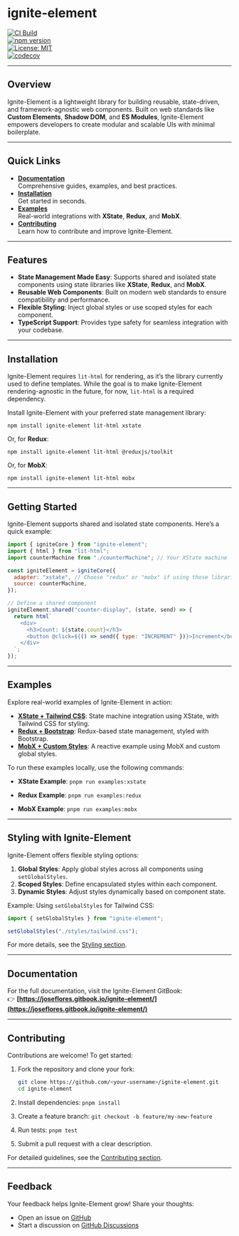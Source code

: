 # ignite-element

[![CI Build](https://github.com/0xjcf/ignite-element/actions/workflows/ci.yml/badge.svg)](https://github.com/0xjcf/ignite-element/actions/workflows/ci.yml)  
[![npm version](https://img.shields.io/npm/v/ignite-element.svg)](https://www.npmjs.com/package/ignite-element)  
[![License: MIT](https://img.shields.io/badge/License-MIT-yellow.svg)](https://opensource.org/licenses/MIT)  
[![codecov](https://codecov.io/github/0xjcf/ignite-element/graph/badge.svg?token=6SSFPOV9J8)](https://codecov.io/github/0xjcf/ignite-element)

---

## **Overview**

Ignite-Element is a lightweight library for building reusable, state-driven, and framework-agnostic web components. Built on web standards like **Custom Elements**, **Shadow DOM**, and **ES Modules**, Ignite-Element empowers developers to create modular and scalable UIs with minimal boilerplate.

---

## **Quick Links**

- **[Documentation](https://joseflores.gitbook.io/ignite-element/)**  
  Comprehensive guides, examples, and best practices.
- **[Installation](#installation)**  
  Get started in seconds.
- **[Examples](#examples)**  
  Real-world integrations with **XState**, **Redux**, and **MobX**.
- **[Contributing](#contributing)**  
  Learn how to contribute and improve Ignite-Element.

---

## **Features**

- **State Management Made Easy**: Supports shared and isolated state components using state libraries like **XState**, **Redux**, and **MobX**.
- **Reusable Web Components**: Built on modern web standards to ensure compatibility and performance.
- **Flexible Styling**: Inject global styles or use scoped styles for each component.
- **TypeScript Support**: Provides type safety for seamless integration with your codebase.

---

## **Installation**

Ignite-Element requires `lit-html` for rendering, as it’s the library currently used to define templates. While the goal is to make Ignite-Element rendering-agnostic in the future, for now, `lit-html` is a required dependency.

Install Ignite-Element with your preferred state management library:

`npm install ignite-element lit-html xstate`

Or, for **Redux**:

`npm install ignite-element lit-html @reduxjs/toolkit`

Or, for **MobX**:

`npm install ignite-element lit-html mobx`

---

## **Getting Started**

Ignite-Element supports shared and isolated state components. Here’s a quick example:

```javascript
import { igniteCore } from "ignite-element";
import { html } from "lit-html";
import counterMachine from "./counterMachine"; // Your XState machine

const igniteElement = igniteCore({
  adapter: "xstate", // Choose "redux" or "mobx" if using those libraries
  source: counterMachine,
});

// Define a shared component
igniteElement.shared("counter-display", (state, send) => {
  return html`
    <div>
      <h3>Count: ${state.count}</h3>
      <button @click=${() => send({ type: "INCREMENT" })}>Increment</button>
    </div>
  `;
});
```

---

## **Examples**

Explore real-world examples of Ignite-Element in action:

- [**XState + Tailwind CSS**](./src/examples/xstate): State machine integration using XState, with Tailwind CSS for styling.
- [**Redux + Bootstrap**](./src/examples/redux): Redux-based state management, styled with Bootstrap.
- [**MobX + Custom Styles**](./src/examples/mobx): A reactive example using MobX and custom global styles.

To run these examples locally, use the following commands:

- **XState Example**:
  `pnpm run examples:xstate`

- **Redux Example**:
  `pnpm run examples:redux`

- **MobX Example**:
  `pnpm run examples:mobx`

---

## **Styling with Ignite-Element**

Ignite-Element offers flexible styling options:

1. **Global Styles**: Apply global styles across all components using `setGlobalStyles`.
2. **Scoped Styles**: Define encapsulated styles within each component.
3. **Dynamic Styles**: Adjust styles dynamically based on component state.

Example: Using `setGlobalStyles` for Tailwind CSS:

```javascript
import { setGlobalStyles } from "ignite-element";

setGlobalStyles("./styles/tailwind.css");
```

For more details, see the [Styling section](https://joseflores.gitbook.io/ignite-element/core-concepts/styling-with-ignite-element).

---

## **Documentation**

For the full documentation, visit the Ignite-Element GitBook:  
👉 **[https://joseflores.gitbook.io/ignite-element/](https://joseflores.gitbook.io/ignite-element/)**

---

## **Contributing**

Contributions are welcome! To get started:

1. Fork the repository and clone your fork:

   ```bash
   git clone https://github.com/<your-username>/ignite-element.git
   cd ignite-element
   ```

2. Install dependencies:
   `pnpm install`

3. Create a feature branch:
   `git checkout -b feature/my-new-feature`

4. Run tests:
   `pnpm test`

5. Submit a pull request with a clear description.

For detailed guidelines, see the [Contributing section](https://joseflores.gitbook.io/ignite-element/contributing).

---

## **Feedback**

Your feedback helps Ignite-Element grow! Share your thoughts:

- Open an issue on [GitHub](https://github.com/0xjcf/Ignite-Element/issues)
- Start a discussion on [GitHub Discussions](https://github.com/0xjcf/Ignite-Element/discussions)
